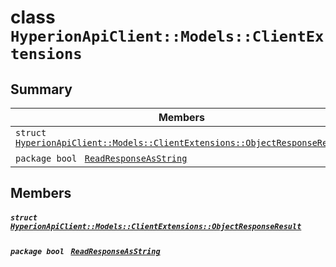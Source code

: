 # class `HyperionApiClient::Models::ClientExtensions` 

## Summary

 Members                                | Descriptions                                
----------------------------------------|---------------------------------------------
`struct ` [`HyperionApiClient::Models::ClientExtensions::ObjectResponseResult`](.github/workflows/documentation/md/HyperionApiClient--Models--ClientExtensions--ObjectResponseResult.md#struct_hyperion_api_client_1_1_models_1_1_client_extensions_1_1_object_response_result)        | 
`package bool ` [`ReadResponseAsString`](#class_hyperion_api_client_1_1_models_1_1_client_extensions_1af23696a86b169e0602f5041d05833c5e) | 

## Members

##### `struct ` [`HyperionApiClient::Models::ClientExtensions::ObjectResponseResult`](.github/workflows/documentation/md/HyperionApiClient--Models--ClientExtensions--ObjectResponseResult.md#struct_hyperion_api_client_1_1_models_1_1_client_extensions_1_1_object_response_result) 

##### `package bool ` [`ReadResponseAsString`](#class_hyperion_api_client_1_1_models_1_1_client_extensions_1af23696a86b169e0602f5041d05833c5e) 

